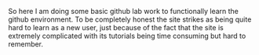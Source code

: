 So here I am doing some basic github lab work to functionally learn the github environment. To be completely honest the site strikes as being quite hard to learn as a new user, just
because of the fact that the site is extremely complicated with its tutorials being time consuming but hard to remember.

